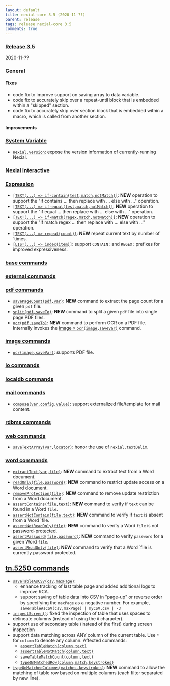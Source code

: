 ```yaml
---
layout: default
title: nexial-core 3.5 (2020-11-??)
parent: release
tags: release nexial-core 3.5
comments: true
---
```


### <a href="https://github.com/nexiality/nexial-core/releases/tag/nexial-core-v3.5_????" class="external-link" target="_nexial_link">Release 3.5</a>
2020-11-??


### General
#### Fixes
- code fix to improve support on saving array to data variable.
- code fix to accurately skip over a repeat-until block that is embedded within a "skipped" section.
- code fix to accurately skip over section block that is embedded within a macro, which is called from another section.
#### Improvements


### [System Variable](../systemvars)
- [`nexial.version`](../systemvars/index.html#nexial.version): expose the version information of currently-running Nexial.


### [Nexial Interactive](../interactive)


### [Expression](../expressions)
- [`[TEXT(...) => if-contain(test,match,notMatch)]`](../expressions/TEXTexpression#ifcontaintestmatchnotmatch): **NEW**
  operation to support the "if contains ... then replace with ... else with ..." operation.
- [`[TEXT(...) => if-equal(test,match,notMatch)]`](../expressions/TEXTexpression#ifequaltestmatchnotmatch): **NEW**
  operation to support the "if equal ... then replace with ... else with ..." operation.
- [`[TEXT(...) => if-match(regex,match,notMatch)]`](../expressions/TEXTexpression#ifmatchregexmatchnotmatch): **NEW**
  operation to support the "if match regex ... then replace with ... else with ..." operation.
- [`[TEXT(...) => repeat(count)]`](../expressions/TEXTexpression#repeattimes): **NEW** repeat current text by number 
  of `times.
- [`[LIST(...) => index(item)]`](../expressions/LISTexpression#indexitem): support `CONTAIN:` and `REGEX:` prefixes for 
  improved expressiveness.
 
 
### [base commands](../commands/base)


### [external commands](../commands/external)


### [pdf commands](../commands/pdf)
- [`savePageCount(pdf,var)`](../commands/pdf/savePageCount(pdf,var)): **NEW** command to extract the page count for a 
  given `pdf` file. 
- [`split(pdf,saveTo)`](../commands/pdf/split(pdf,saveTo)): **NEW** command to split a given `pdf` file into single 
  page PDF files.
- [`ocr(pdf,saveTo)`](../commands/pdf/ocr(pdf,saveVar)): **NEW** command to perform OCR on a PDF file. Internally 
  invokes the [image &raquo; `ocr(image,saveVar)`](../commands/image/ocr(image,saveVar)) command.


### [image commands](../commands/image)
- [`ocr(image,saveVar)`](../commands/image/ocr(image,saveVar)): supports PDF file.


### [io commands](../commands/io)


### [localdb commands](../commands/localdb)


### [mail commands](../commands/mail)
- [`compose(var,config,value)`](../commands/mail/compose(var,config,value)): support externalized file/template for 
  mail content.


### [rdbms commands](../commands/rdbms)


### [web commands](../commands/web)
- [`saveTextArray(var,locator)`](../commands/web/saveTextArray(var,locator)): honor the use of `nexial.textDelim`.


### [word commands](../commands/word)
- [`extractText(var,file)`](../commands/word/extractText(var,file)): **NEW** command to extract text from a Word 
  document.
- [`readOnly(file,password)`](../commands/word/readOnly(file,password)): **NEW** command to restrict update access on a 
  Word document.
- [`removeProtection(file)`](../commands/word/removeProtection(file)): **NEW** command to remove update restriction from
  a Word document.
- [`assertContains(file,text)`](../commands/word/assertContains(file,text)): **NEW** command to verify if `text` can be 
  found in a Word `file`.
- [`assertNotContain(file,text)`](../commands/word/assertNotContain(file,text)): **NEW** command to verify if `text` is 
  absent from a Word `file.
- [`assertNotReadOnly(file)`](../commands/word/assertNotReadOnly(file)): **NEW** command to verify a Word `file` is not 
  password-protected.
- [`assertPassword(file,password)`](../commands/word/assertPassword(file,password)): **NEW** command to verify 
  `password` for a given Word `file`.
- [`assertReadOnly(file)`](../commands/word/assertReadOnly(file).md): **NEW** command to verify that a Word `file is 
  currently password protected. 


## [tn.5250 commands](../commands/tn.5250)
- [`saveTableAsCSV(csv,maxPage)`](../commands/tn.5250/saveTableAsCSV(csv,maxPage)): 
  - enhance tracking of last table page and added additional logs to improve RCA.
  - support saving of table data into CSV in "page-up" or reverse order by specifying the `maxPage` as a negative number.
    For example, `saveTableAsCSV(csv,maxPage) | myCSV.csv | -3`
- [`inspectScreen()`](../commands/tn.5250/inspectScreen()): fixed the inspection of table that uses spaces to delineate 
  columns (instead of using the `0` character).
- support use of secondary table (instead of the first) during screen inspection
- support data matching across ANY column of the current table. Use `*` for `column` to denote any column. Affected commands:
  - [`assertTableMatch(column,text)`](../commands/tn.5250/assertTableMatch(column,text))
  - [`assertTableNotMatch(column,text)`](../commands/tn.5250/assertTableNotMatch(column,text))
  - [`saveTableMatchCount(column,text)`](../commands/tn.5250/saveTableMatchCount(column,text))
  - [`typeOnMatchedRow(column,match,keystrokes)`](../commands/tn.5250/typeOnMatchedRow(column,match,keystrokes))
- [`typeOnMatchedColumns(matches,keystrokes)`](../commands/tn.5250/typeOnMatchedColumns(matches,keystrokes)): **NEW** 
  command to allow the matching of table row based on multiple columns (each filter separated by new line).
